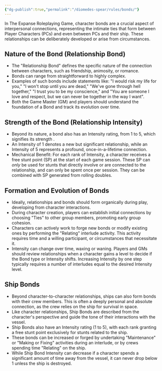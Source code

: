 ```yaml
---
{"dg-publish":true,"permalink":"/diomedes-spear/rules/bonds/"}
---
```


In The Expanse Roleplaying Game, character bonds are a crucial aspect of interpersonal connections, representing the intimate ties that form between Player Characters (PCs) and even between PCs and their ship. These relationships can be deliberately developed or arise from circumstances.

## Nature of the Bond (Relationship Bond)
- The "Relationship Bond" defines the specific nature of the connection between characters, such as friendship, animosity, or romance.
- Bonds can range from straightforward to highly complex.
- Examples of such bonds include statements like: "I would risk my life for you," "I won't stop until you are dead," "We've gone through hell together," "I trust you to be my conscience," and "You are someone I love and respect, but we can never be together in the way I want".
- Both the Game Master (GM) and players should understand the foundation of a Bond and track its evolution over time.

## Strength of the Bond (Relationship Intensity)
    
- Beyond its nature, a bond also has an Intensity rating, from 1 to 5, which signifies its strength .
- An Intensity of 1 denotes a new but significant relationship, while an Intensity of 5 represents a profound, once-in-a-lifetime connection.
- Mechanical Benefit: For each rank of Intensity, a character receives a free stunt point (SP) at the start of each game session. These SP can _only_ be used for stunts that directly involve or are connected to the relationship, and can only be spent once per session. They can be combined with SP generated from rolling doubles.

## Formation and Evolution of Bonds
- Ideally, relationships and bonds should form organically during play, developing from character interactions.
- During character creation, players can establish initial connections by choosing "Ties" to other group members, promoting early group cohesion.
- Characters can actively work to forge new bonds or modify existing ones by performing the "Relating" interlude activity. This activity requires time and a willing participant, or circumstances that necessitate it.
- Intensity can change over time, waxing or waning. Players and GMs should review relationships when a character gains a level to decide if the Bond type or Intensity shifts. Increasing Intensity by one step typically requires a number of interludes equal to the desired Intensity level.

## Ship Bonds
    
- Beyond character-to-character relationships, ships can also form bonds with their crew members. This is often a deeply personal and absolute connection, as the crew relies on the ship for survival in space.
- Like character relationships, Ship Bonds are described from the character's perspective and guide the tone of their interactions with the vessel.
- Ship Bonds also have an Intensity rating (1 to 5), with each rank granting a free stunt point exclusively for stunts related to the ship.
- These bonds can be increased or forged by undertaking "Maintenance" or "Making or Fixing" activities during an interlude, or by crews spending time "Relating" on the ship.
- While Ship Bond Intensity can decrease if a character spends a significant amount of time away from the vessel, it can never drop below 1 unless the ship is destroyed.